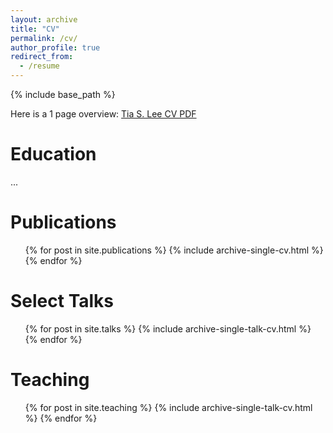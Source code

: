 ```yaml
---
layout: archive
title: "CV" 
permalink: /cv/
author_profile: true
redirect_from:
  - /resume
---
```


{% include base_path %}

Here is a 1 page overview: [Tia S. Lee CV PDF](http://b-shields.github.io/files/Benjamin_Shields_CV_2021.pdf)

Education
======
...

Publications
======
  <ul>{% for post in site.publications %}
    {% include archive-single-cv.html %}
  {% endfor %}</ul>
  
Select Talks
======
  <ul>{% for post in site.talks %}
    {% include archive-single-talk-cv.html %}
  {% endfor %}</ul>
  
Teaching
======
  <ul>{% for post in site.teaching %}
    {% include archive-single-talk-cv.html %}
  {% endfor %}</ul>
